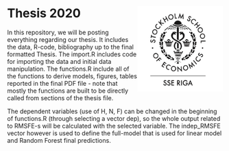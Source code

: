 
# Thesis 2020 <img src="images/SSE_logo.png" align="right" width ="200" height="200"/>

In this repository, we will be posting everything regarding our thesis.
It includes the data, R-code, bibliography up to the final formatted
Thesis. The import.R includes code for importing the data and initial
data manipulation. The functions.R include all of the functions to
derive models, figures, tables reported in the final PDF file - note
that mostly the functions are built to be directly called from sections
of the thesis file.

The dependent variables (use of H, N, F) can be changed in the beginning
of functions.R (through selecting a vector dep), so the whole output
related to RMSFE-s will be calculated with the selected variable. The
indep\_RMSFE vector however is used to define the full-model that is
used for linear model and Random Forest final predictions.
